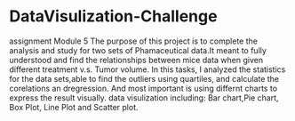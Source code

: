# DataVisulization-Challenge
assignment Module 5
The purpose of this project is to complete the analysis and study for two sets of Phamaceutical data.It meant to fully understood and find the relationships between mice data when given different treatment v.s. Tumor volume.
In this tasks, I analyzed the statistics for the data sets,able to find the outliers using quartiles, and calculate the corelations an dregression.
And most important is using differnt charts to express the result visually. data visulization including: Bar chart,Pie chart, Box Plot, Line Plot and Scatter plot. 
 
